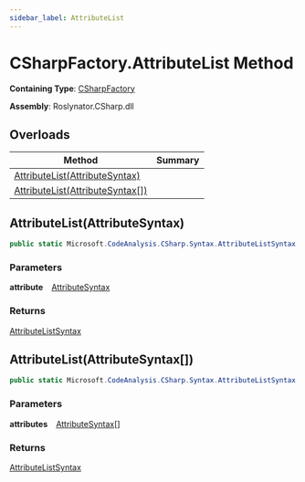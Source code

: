 ```yaml
---
sidebar_label: AttributeList
---
```


# CSharpFactory\.AttributeList Method

**Containing Type**: [CSharpFactory](../index.md)

**Assembly**: Roslynator\.CSharp\.dll

## Overloads

| Method | Summary |
| ------ | ------- |
| [AttributeList(AttributeSyntax)](#Roslynator_CSharp_CSharpFactory_AttributeList_Microsoft_CodeAnalysis_CSharp_Syntax_AttributeSyntax_) | |
| [AttributeList(AttributeSyntax\[\])](#Roslynator_CSharp_CSharpFactory_AttributeList_Microsoft_CodeAnalysis_CSharp_Syntax_AttributeSyntax___) | |

## AttributeList\(AttributeSyntax\) <a id="Roslynator_CSharp_CSharpFactory_AttributeList_Microsoft_CodeAnalysis_CSharp_Syntax_AttributeSyntax_"></a>

```csharp
public static Microsoft.CodeAnalysis.CSharp.Syntax.AttributeListSyntax AttributeList(Microsoft.CodeAnalysis.CSharp.Syntax.AttributeSyntax attribute)
```

### Parameters

**attribute** &ensp; [AttributeSyntax](https://docs.microsoft.com/en-us/dotnet/api/microsoft.codeanalysis.csharp.syntax.attributesyntax)

### Returns

[AttributeListSyntax](https://docs.microsoft.com/en-us/dotnet/api/microsoft.codeanalysis.csharp.syntax.attributelistsyntax)

## AttributeList\(AttributeSyntax\[\]\) <a id="Roslynator_CSharp_CSharpFactory_AttributeList_Microsoft_CodeAnalysis_CSharp_Syntax_AttributeSyntax___"></a>

```csharp
public static Microsoft.CodeAnalysis.CSharp.Syntax.AttributeListSyntax AttributeList(params Microsoft.CodeAnalysis.CSharp.Syntax.AttributeSyntax[] attributes)
```

### Parameters

**attributes** &ensp; [AttributeSyntax](https://docs.microsoft.com/en-us/dotnet/api/microsoft.codeanalysis.csharp.syntax.attributesyntax)\[\]

### Returns

[AttributeListSyntax](https://docs.microsoft.com/en-us/dotnet/api/microsoft.codeanalysis.csharp.syntax.attributelistsyntax)

